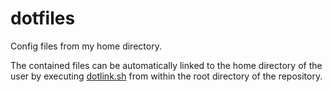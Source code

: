 dotfiles
========

Config files from my home directory.

The contained files can be automatically linked to the home directory of the user by executing 
[dotlink.sh](./dotlink.sh) from within the root directory of the repository. 
